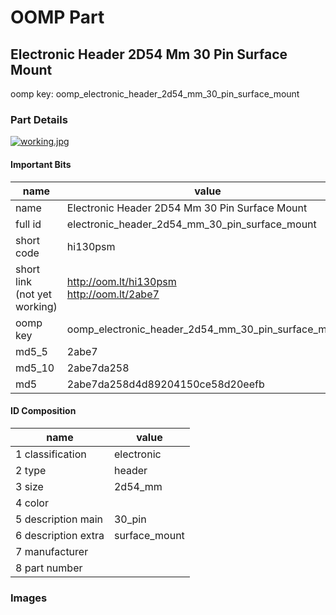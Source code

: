 # OOMP Part  
## Electronic Header 2D54 Mm 30 Pin Surface Mount  
  
oomp key: oomp_electronic_header_2d54_mm_30_pin_surface_mount  
  
### Part Details  
  
[![working.jpg](working_600.jpg)](working.jpg)  
  
#### Important Bits  
| name | value | 
| --- | --- | 
| name | Electronic Header 2D54 Mm 30 Pin Surface Mount | 
| full id | electronic_header_2d54_mm_30_pin_surface_mount | 
| short code | hi130psm | 
| short link<br>(not yet working) | http://oom.lt/hi130psm<br>http://oom.lt/2abe7 | 
| oomp key | oomp_electronic_header_2d54_mm_30_pin_surface_mount | 
| md5_5 | 2abe7 | 
| md5_10 | 2abe7da258 | 
| md5 | 2abe7da258d4d89204150ce58d20eefb | 
#### ID Composition  
| name | value | 
| --- | --- | 
| 1 classification | electronic | 
| 2 type | header | 
| 3 size | 2d54_mm | 
| 4 color |  | 
| 5 description main | 30_pin | 
| 6 description extra | surface_mount | 
| 7 manufacturer |  | 
| 8 part number |  | 
### Images  
